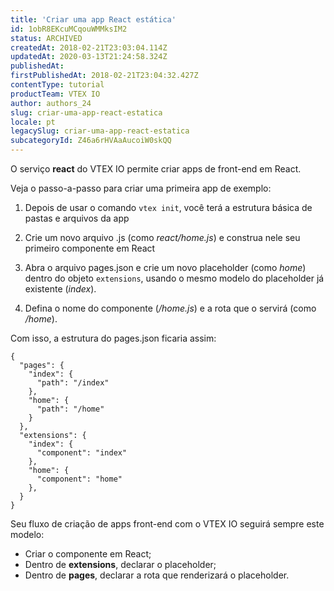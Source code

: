 ```yaml
---
title: 'Criar uma app React estática'
id: 1obR8EKcuMCqouWMMksIM2
status: ARCHIVED
createdAt: 2018-02-21T23:03:04.114Z
updatedAt: 2020-03-13T21:24:58.324Z
publishedAt: 
firstPublishedAt: 2018-02-21T23:04:32.427Z
contentType: tutorial
productTeam: VTEX IO
author: authors_24
slug: criar-uma-app-react-estatica
locale: pt
legacySlug: criar-uma-app-react-estatica
subcategoryId: Z46a6rHVAaAucoiW0skQQ
---
```


O serviço __react__ do VTEX IO permite criar apps de front-end em React.

Veja o passo-a-passo para criar uma primeira app de exemplo:

1. Depois de usar o comando `vtex init`, você terá a estrutura básica de pastas e arquivos da app

2. Crie um novo arquivo .js (como _react/home.js_) e construa nele seu primeiro componente em React

3. Abra o arquivo pages.json e crie um novo placeholder (como _home_) dentro do objeto `extensions`, usando o mesmo modelo do placeholder já existente (_index_).

4. Defina o nome do componente (_/home.js_) e a rota que o servirá (como _/home_).

Com isso, a estrutura do pages.json ficaria assim:

```
{
  "pages": {
    "index": {
      "path": "/index"
    },
    "home": {
      "path": "/home"
    }
  },
  "extensions": {
    "index": {
      "component": "index"
    },
    "home": {
      "component": "home"
    },
  }
}
```

Seu fluxo de criação de apps front-end com o VTEX IO seguirá sempre este modelo:

- Criar o componente em React;
- Dentro de __extensions__, declarar o placeholder;
- Dentro de __pages__, declarar a rota que renderizará o placeholder.
